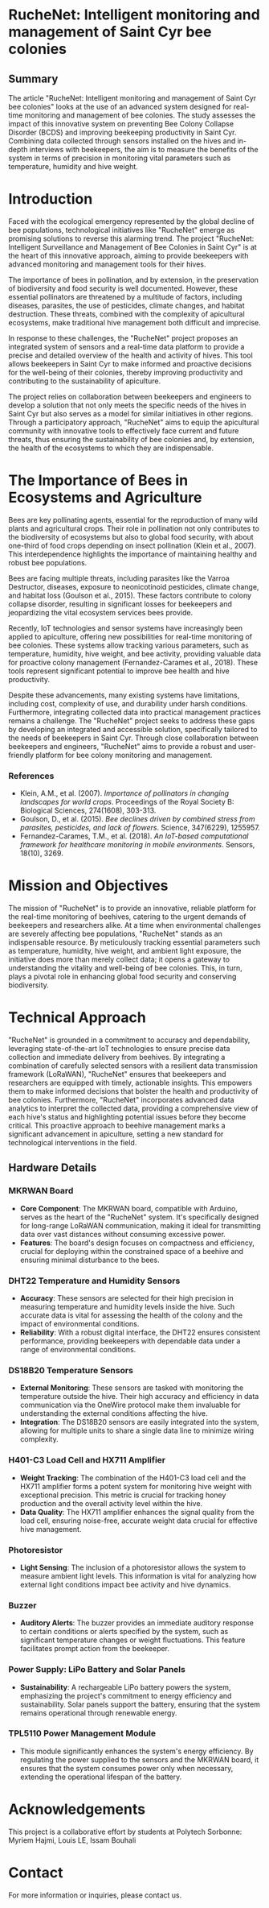 # RucheNet: Intelligent monitoring and management of Saint Cyr bee colonies


## Summary 
The article "RucheNet: Intelligent monitoring and management of Saint Cyr bee colonies" looks at the use of an advanced system designed for real-time monitoring and management of bee colonies. The study assesses the impact of this innovative system on preventing Bee Colony Collapse Disorder (BCDS) and improving beekeeping productivity in Saint Cyr. Combining data collected through sensors installed on the hives and in-depth interviews with beekeepers, the aim is to measure the benefits of the system in terms of precision in monitoring vital parameters such as temperature, humidity and hive weight.


# Introduction
Faced with the ecological emergency represented by the global decline of bee populations, technological initiatives like "RucheNet" emerge as promising solutions to reverse this alarming trend. The project "RucheNet: Intelligent Surveillance and Management of Bee Colonies in Saint Cyr" is at the heart of this innovative approach, aiming to provide beekeepers with advanced monitoring and management tools for their hives.

The importance of bees in pollination, and by extension, in the preservation of biodiversity and food security is well documented. However, these essential pollinators are threatened by a multitude of factors, including diseases, parasites, the use of pesticides, climate changes, and habitat destruction. These threats, combined with the complexity of apicultural ecosystems, make traditional hive management both difficult and imprecise.

In response to these challenges, the "RucheNet" project proposes an integrated system of sensors and a real-time data platform to provide a precise and detailed overview of the health and activity of hives. This tool allows beekeepers in Saint Cyr to make informed and proactive decisions for the well-being of their colonies, thereby improving productivity and contributing to the sustainability of apiculture.

The project relies on collaboration between beekeepers and engineers to develop a solution that not only meets the specific needs of the hives in Saint Cyr but also serves as a model for similar initiatives in other regions. Through a participatory approach, "RucheNet" aims to equip the apicultural community with innovative tools to effectively face current and future threats, thus ensuring the sustainability of bee colonies and, by extension, the health of the ecosystems to which they are indispensable.

# The Importance of Bees in Ecosystems and Agriculture

Bees are key pollinating agents, essential for the reproduction of many wild plants and agricultural crops. Their role in pollination not only contributes to the biodiversity of ecosystems but also to global food security, with about one-third of food crops depending on insect pollination (Klein et al., 2007). This interdependence highlights the importance of maintaining healthy and robust bee populations.

Bees are facing multiple threats, including parasites like the Varroa Destructor, diseases, exposure to neonicotinoid pesticides, climate change, and habitat loss (Goulson et al., 2015). These factors contribute to colony collapse disorder, resulting in significant losses for beekeepers and jeopardizing the vital ecosystem services bees provide.

Recently, IoT technologies and sensor systems have increasingly been applied to apiculture, offering new possibilities for real-time monitoring of bee colonies. These systems allow tracking various parameters, such as temperature, humidity, hive weight, and bee activity, providing valuable data for proactive colony management (Fernandez-Carames et al., 2018). These tools represent significant potential to improve bee health and hive productivity.

Despite these advancements, many existing systems have limitations, including cost, complexity of use, and durability under harsh conditions. Furthermore, integrating collected data into practical management practices remains a challenge. The "RucheNet" project seeks to address these gaps by developing an integrated and accessible solution, specifically tailored to the needs of beekeepers in Saint Cyr. Through close collaboration between beekeepers and engineers, "RucheNet" aims to provide a robust and user-friendly platform for bee colony monitoring and management.

### References
- Klein, A.M., et al. (2007). *Importance of pollinators in changing landscapes for world crops*. Proceedings of the Royal Society B: Biological Sciences, 274(1608), 303-313.
- Goulson, D., et al. (2015). *Bee declines driven by combined stress from parasites, pesticides, and lack of flowers*. Science, 347(6229), 1255957.
- Fernandez-Carames, T.M., et al. (2018). *An IoT-based computational framework for healthcare monitoring in mobile environments*. Sensors, 18(10), 3269.


# Mission and Objectives

The mission of "RucheNet" is to provide an innovative, reliable platform for the real-time monitoring of beehives, catering to the urgent demands of beekeepers and researchers alike. At a time when environmental challenges are severely affecting bee populations, "RucheNet" stands as an indispensable resource. By meticulously tracking essential parameters such as temperature, humidity, hive weight, and ambient light exposure, the initiative does more than merely collect data; it opens a gateway to understanding the vitality and well-being of bee colonies. This, in turn, plays a pivotal role in enhancing global food security and conserving biodiversity.

# Technical Approach

"RucheNet" is grounded in a commitment to accuracy and dependability, leveraging state-of-the-art IoT technologies to ensure precise data collection and immediate delivery from beehives. By integrating a combination of carefully selected sensors with a resilient data transmission framework (LoRaWAN), "RucheNet" ensures that beekeepers and researchers are equipped with timely, actionable insights. This empowers them to make informed decisions that bolster the health and productivity of bee colonies. Furthermore, "RucheNet" incorporates advanced data analytics to interpret the collected data, providing a comprehensive view of each hive's status and highlighting potential issues before they become critical. This proactive approach to beehive management marks a significant advancement in apiculture, setting a new standard for technological interventions in the field.

## Hardware Details

### MKRWAN Board
- **Core Component**: The MKRWAN board, compatible with Arduino, serves as the heart of the "RucheNet" system. It's specifically designed for long-range LoRaWAN communication, making it ideal for transmitting data over vast distances without consuming excessive power.
- **Features**: The board's design focuses on compactness and efficiency, crucial for deploying within the constrained space of a beehive and ensuring minimal disturbance to the bees.

### DHT22 Temperature and Humidity Sensors
- **Accuracy**: These sensors are selected for their high precision in measuring temperature and humidity levels inside the hive. Such accurate data is vital for assessing the health of the colony and the impact of environmental conditions.
- **Reliability**: With a robust digital interface, the DHT22 ensures consistent performance, providing beekeepers with dependable data under a range of environmental conditions.

### DS18B20 Temperature Sensors
- **External Monitoring**: These sensors are tasked with monitoring the temperature outside the hive. Their high accuracy and efficiency in data communication via the OneWire protocol make them invaluable for understanding the external conditions affecting the hive.
- **Integration**: The DS18B20 sensors are easily integrated into the system, allowing for multiple units to share a single data line to minimize wiring complexity.

### H401-C3 Load Cell and HX711 Amplifier
- **Weight Tracking**: The combination of the H401-C3 load cell and the HX711 amplifier forms a potent system for monitoring hive weight with exceptional precision. This metric is crucial for tracking honey production and the overall activity level within the hive.
- **Data Quality**: The HX711 amplifier enhances the signal quality from the load cell, ensuring noise-free, accurate weight data crucial for effective hive management.

### Photoresistor
- **Light Sensing**: The inclusion of a photoresistor allows the system to measure ambient light levels. This information is vital for analyzing how external light conditions impact bee activity and hive dynamics.

### Buzzer
- **Auditory Alerts**: The buzzer provides an immediate auditory response to certain conditions or alerts specified by the system, such as significant temperature changes or weight fluctuations. This feature facilitates prompt action from the beekeeper.

### Power Supply: LiPo Battery and Solar Panels
- **Sustainability**: A rechargeable LiPo battery powers the system, emphasizing the project's commitment to energy efficiency and sustainability. Solar panels support the battery, ensuring that the system remains operational through renewable energy.

### TPL5110 Power Management Module
- This module significantly enhances the system's energy efficiency. By regulating the power supplied to the sensors and the MKRWAN board, it ensures that the system consumes power only when necessary, extending the operational lifespan of the battery.

# Acknowledgements
This project is a collaborative effort by students at Polytech Sorbonne: Myriem Hajmi, Louis LE, Issam Bouhali
 
# Contact
For more information or inquiries, please contact us.


